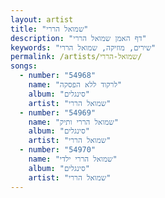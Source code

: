 ```yaml
---
layout: artist
title: "שמואל הררי"
description: "דף האמן שמואל הררי"
keywords: "שירים, מוזיקה, שמואל הררי"
permalink: /artists/שמואל-הררי/
songs:
  - number: "54968"
    name: "לרקוד ללא הפסקה"
    album: "סינגלים"
    artist: "שמואל הררי"
  - number: "54969"
    name: "שמואל הררי ותיק"
    album: "סינגלים"
    artist: "שמואל הררי"
  - number: "54970"
    name: "שמואל הררי ילדי"
    album: "סינגלים"
    artist: "שמואל הררי"
---
```

